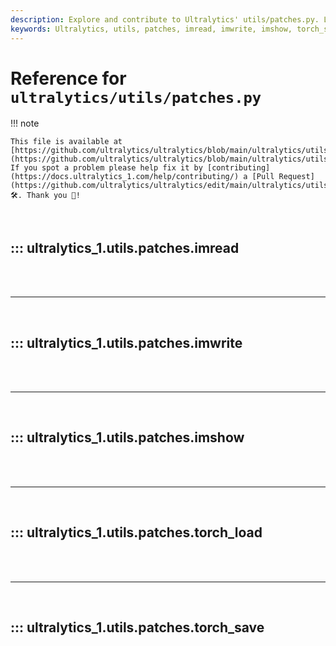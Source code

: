 ```yaml
---
description: Explore and contribute to Ultralytics' utils/patches.py. Learn about the imread, imwrite, imshow, and torch_save functions.
keywords: Ultralytics, utils, patches, imread, imwrite, imshow, torch_save, OpenCV, PyTorch, GitHub
---
```


# Reference for `ultralytics/utils/patches.py`

!!! note

    This file is available at [https://github.com/ultralytics/ultralytics/blob/main/ultralytics/utils/patches.py](https://github.com/ultralytics/ultralytics/blob/main/ultralytics/utils/patches.py). If you spot a problem please help fix it by [contributing](https://docs.ultralytics_1.com/help/contributing/) a [Pull Request](https://github.com/ultralytics/ultralytics/edit/main/ultralytics/utils/patches.py) 🛠️. Thank you 🙏!

<br>

## ::: ultralytics_1.utils.patches.imread

<br><br><hr><br>

## ::: ultralytics_1.utils.patches.imwrite

<br><br><hr><br>

## ::: ultralytics_1.utils.patches.imshow

<br><br><hr><br>

## ::: ultralytics_1.utils.patches.torch_load

<br><br><hr><br>

## ::: ultralytics_1.utils.patches.torch_save

<br><br>
